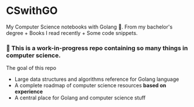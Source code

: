 # CSwithGO
My Computer Science notebooks with Golang 📝. From my bachelor's degree + Books I read recently + Some code snippets.

### 🎈 This is a work-in-progress repo containing so many things in computer science.

The goal of this repo

- Large data structures and algorithms reference for Golang language
- A complete roadmap of computer science resources **based on experience**
- A central place for Golang and computer science stuff
